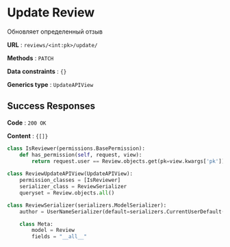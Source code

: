 # Update Review

Обновляет определенный отзыв

**URL** : `reviews/<int:pk>/update/`

**Methods** : `PATCH`

**Data constraints** : `{}`

**Generics type** : `UpdateAPIView`

## Success Responses

**Code** : `200 OK`

**Content** : `{[]}`

```python
class IsReviewer(permissions.BasePermission):
    def has_permission(self, request, view):
        return request.user == Review.objects.get(pk=view.kwargs['pk']).author
    
class ReviewUpdateAPIView(UpdateAPIView):
    permission_classes = [IsReviewer]
    serializer_class = ReviewSerializer
    queryset = Review.objects.all()
```

```python
class ReviewSerializer(serializers.ModelSerializer):
    author = UserNameSerializer(default=serializers.CurrentUserDefault())

    class Meta:
        model = Review
        fields = "__all__"
```